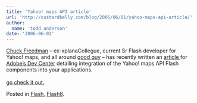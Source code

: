```yaml
---
title: 'Yahoo! maps API article'
url: 'http://custardbelly.com/blog/2006/06/01/yahoo-maps-api-article/'
author:
  name: 'todd anderson'
date: '2006-06-01'
---
```


[Chuck Freedman](http://www.chuckstar.com/blog/) – ex-xplanaCollegue, current Sr Flash developer for Yahoo! maps, and all around [good guy](http://wwwimages.adobe.com/www.adobe.com/devnet/images/160x160/charles_freedman.jpg) – has recently written an [article ](http://www.adobe.com/devnet/flash/articles/yahoo_mashup.html)for [Adobe’s Dev Center](http://www.adobe.com/devnet/) detailing integration of the Yahoo! maps API Flash components into your applications.  
[  
go check it out.](http://www.adobe.com/devnet/flash/articles/yahoo_mashup.html)

Posted in [Flash](http://custardbelly.com/blog/category/flash/), [Flash8](http://custardbelly.com/blog/category/flash8/).
